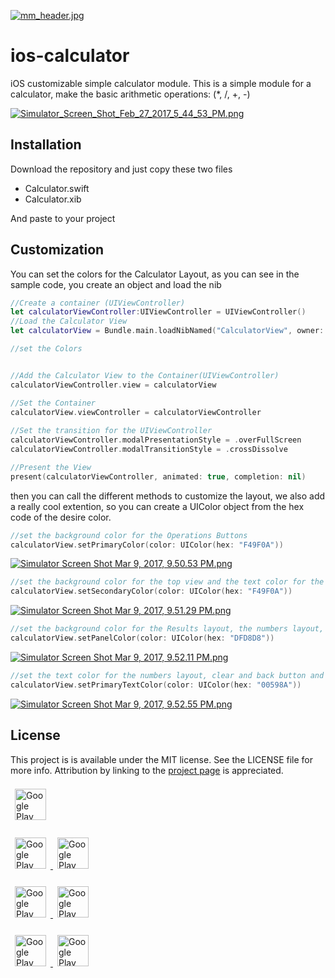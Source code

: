 [![mm_header.jpg](https://s16.postimg.org/674mqlohx/mm_header.jpg)](https://postimg.org/image/dzvaikugx/)

# ios-calculator
iOS customizable simple calculator module.
This is a simple module for a calculator, make the basic arithmetic operations: (*, /, +, -)

[![Simulator_Screen_Shot_Feb_27_2017_5_44_53_PM.png](https://s24.postimg.org/il7ns2eph/Simulator_Screen_Shot_Feb_27_2017_5_44_53_PM.png)](https://postimg.org/image/9q6thjpwx/)

## Installation
Download the repository and just copy these two files

* Calculator.swift
* Calculator.xib

And paste to your project

## Customization

You can set the colors for the Calculator Layout, as you can see in the sample code, you create an object and load the nib

```swift
//Create a container (UIViewController)
let calculatorViewController:UIViewController = UIViewController()
//Load the Calculator View
let calculatorView = Bundle.main.loadNibNamed("CalculatorView", owner: nil, options: nil)?[0] as! CalculatorView

//set the Colors


//Add the Calculator View to the Container(UIViewController)
calculatorViewController.view = calculatorView

//Set the Container
calculatorView.viewController = calculatorViewController
        
//Set the transition for the UIViewController
calculatorViewController.modalPresentationStyle = .overFullScreen
calculatorViewController.modalTransitionStyle = .crossDissolve

//Present the View
present(calculatorViewController, animated: true, completion: nil)
```

then you can call the different methods to customize the layout, we also add a really cool extention, so you can create a UIColor object from the hex code of the desire color.

```swift
//set the background color for the Operations Buttons  
calculatorView.setPrimaryColor(color: UIColor(hex: "F49F0A"))
```

[![Simulator Screen Shot Mar 9, 2017, 9.50.53 PM.png](https://s14.postimg.org/vhadtsv8x/Simulator_Screen_Shot_Mar_9_2017_9_50_53_PM.png)](https://postimg.org/image/5yi1gsbot/)

```swift
//set the background color for the top view and the text color for the ok button 
calculatorView.setSecondaryColor(color: UIColor(hex: "F49F0A"))
```

[![Simulator Screen Shot Mar 9, 2017, 9.51.29 PM.png](https://s1.postimg.org/5d91450f3/Simulator_Screen_Shot_Mar_9_2017_9_51_29_PM.png)](https://postimg.org/image/pkmgwfxwb/)

```swift
//set the background color for the Results layout, the numbers layout, the text color for the operation buttons, and the close button
calculatorView.setPanelColor(color: UIColor(hex: "DFD8D8"))
```

[![Simulator Screen Shot Mar 9, 2017, 9.52.11 PM.png](https://s10.postimg.org/e50nnr1s9/Simulator_Screen_Shot_Mar_9_2017_9_52_11_PM.png)](https://postimg.org/image/rlxm6mc3p/)

```swift
//set the text color for the numbers layout, clear and back button and history label
calculatorView.setPrimaryTextColor(color: UIColor(hex: "00598A"))
```

[![Simulator Screen Shot Mar 9, 2017, 9.52.55 PM.png](https://s7.postimg.org/ugq9fk5jf/Simulator_Screen_Shot_Mar_9_2017_9_52_55_PM.png)](https://postimg.org/image/4xxx2jlzb/)


## License

This project is is available under the MIT license. See the LICENSE file for more info. Attribution by linking to the [project page](https://github.com/RomeRock/ios-calculator) is appreciated.

<div>
<a href="http://romerock.com"> <img style="max-width: 100%; margin:7" src="https://avatars3.githubusercontent.com/u/23345883?v=3&s=200=true" alt="Google Play" height="50px" /> </a>

<a href="https://www.facebook.com/romerockapps/?ref=page_internal"> <img style="max-width: 100%; margin:7" src="https://s18.postimg.org/6sjokzpd5/facebook_icon.png=true" alt="Google Play" height="50px" /> </a>
<a href="https://twitter.com/romerock_apps"> <img style="max-width: 100%; margin:7" src="https://s18.postimg.org/w2eg82w4p/twitter_icon.png=true" alt="Google Play" height="50px" /> </a>

<a href="https://play.google.com/store/apps/dev?id=5841338539930209563"> <img style="max-width: 100%; margin:7" src="https://s18.postimg.org/n29unw015/android_icon.png=true" alt="Google Play" height="50px" /> </a>
<a href="https://itunes.apple.com/us/developer/rome-rock-llc/id1190244007"> <img style="max-width: 100%; margin:7" src="https://s18.postimg.org/leap98m5l/ios_icon.png=true" alt="Google Play" height="50px" /> </a>

<a href="https://github.com/RomeRock"> <img style="max-width: 100%; margin:7" src="https://s18.postimg.org/wpdcxlt0p/github_icon.png=true" alt="Google Play" height="50px" /> </a>
<a href="https://www.youtube.com/channel/UCcSLNuTYC7qJhOKQ4CpseRA"> <img style="max-width: 100%; margin:7" src="https://s18.postimg.org/w4ybuwzs9/youtube_icon.png=true" alt="Google Play" height="50px" /> </a>
</div>
